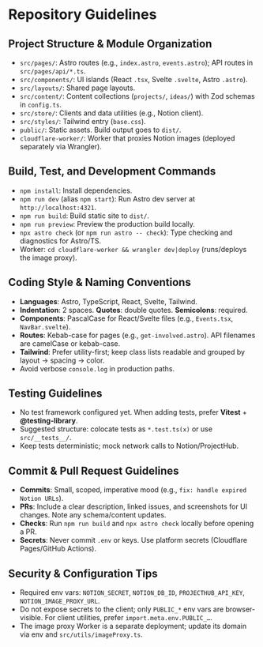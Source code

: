 # Repository Guidelines

## Project Structure & Module Organization
- `src/pages/`: Astro routes (e.g., `index.astro`, `events.astro`); API routes in `src/pages/api/*.ts`.
- `src/components/`: UI islands (React `.tsx`, Svelte `.svelte`, Astro `.astro`).
- `src/layouts/`: Shared page layouts.
- `src/content/`: Content collections (`projects/`, `ideas/`) with Zod schemas in `config.ts`.
- `src/store/`: Clients and data utilities (e.g., Notion client).
- `src/styles/`: Tailwind entry (`base.css`).
- `public/`: Static assets. Build output goes to `dist/`.
- `cloudflare-worker/`: Worker that proxies Notion images (deployed separately via Wrangler).

## Build, Test, and Development Commands
- `npm install`: Install dependencies.
- `npm run dev` (alias `npm start`): Run Astro dev server at `http://localhost:4321`.
- `npm run build`: Build static site to `dist/`.
- `npm run preview`: Preview the production build locally.
- `npx astro check` (or `npm run astro -- check`): Type checking and diagnostics for Astro/TS.
- Worker: `cd cloudflare-worker && wrangler dev|deploy` (runs/deploys the image proxy).

## Coding Style & Naming Conventions
- **Languages**: Astro, TypeScript, React, Svelte, Tailwind.
- **Indentation**: 2 spaces. **Quotes**: double quotes. **Semicolons**: required.
- **Components**: PascalCase for React/Svelte files (e.g., `Events.tsx`, `NavBar.svelte`).
- **Routes**: Kebab-case for pages (e.g., `get-involved.astro`). API filenames are camelCase or kebab-case.
- **Tailwind**: Prefer utility-first; keep class lists readable and grouped by layout → spacing → color.
- Avoid verbose `console.log` in production paths.

## Testing Guidelines
- No test framework configured yet. When adding tests, prefer **Vitest** + **@testing-library**.
- Suggested structure: colocate tests as `*.test.ts(x)` or use `src/__tests__/`.
- Keep tests deterministic; mock network calls to Notion/ProjectHub.

## Commit & Pull Request Guidelines
- **Commits**: Small, scoped, imperative mood (e.g., `fix: handle expired Notion URLs`).
- **PRs**: Include a clear description, linked issues, and screenshots for UI changes. Note any schema/content updates.
- **Checks**: Run `npm run build` and `npx astro check` locally before opening a PR.
- **Secrets**: Never commit `.env` or keys. Use platform secrets (Cloudflare Pages/GitHub Actions).

## Security & Configuration Tips
- Required env vars: `NOTION_SECRET`, `NOTION_DB_ID`, `PROJECTHUB_API_KEY`, `NOTION_IMAGE_PROXY_URL`.
- Do not expose secrets to the client; only `PUBLIC_*` env vars are browser-visible. For client utilities, prefer `import.meta.env.PUBLIC_…`.
- The image proxy Worker is a separate deployment; update its domain via env and `src/utils/imageProxy.ts`.
